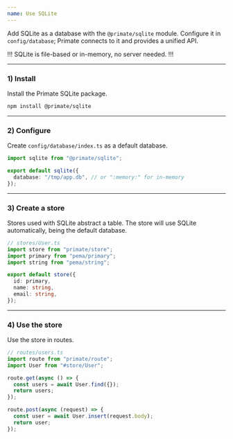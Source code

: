 ```yaml
---
name: Use SQLite
---
```


Add SQLite as a database with the `@primate/sqlite` module. Configure it in
`config/database`; Primate connects to it and provides a unified API.

!!!
SQLite is file-based or in-memory, no server needed.
!!!

---

### 1) Install

Install the Primate SQLite package.

```sh
npm install @primate/sqlite
```

---

### 2) Configure

Create `config/database/index.ts` as a default database.

```ts
import sqlite from "@primate/sqlite";

export default sqlite({
  database: "/tmp/app.db", // or ":memory:" for in-memory
});
```

---

### 3) Create a store

Stores used with SQLite abstract a table. The store will use SQLite
automatically, being the default database.

```ts
// stores/User.ts
import store from "primate/store";
import primary from "pema/primary";
import string from "pema/string";

export default store({
  id: primary,
  name: string,
  email: string,
});
```

---

### 4) Use the store

Use the store in routes.

```ts
// routes/users.ts
import route from "primate/route";
import User from "#store/User";

route.get(async () => {
  const users = await User.find({});
  return users;
});

route.post(async (request) => {
  const user = await User.insert(request.body);
  return user;
});
```
